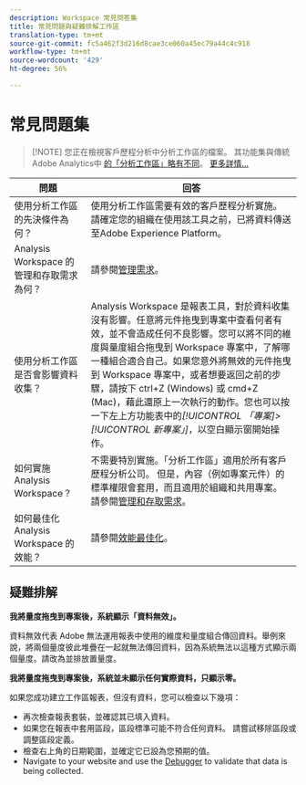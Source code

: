 ```yaml
---
description: Workspace 常見問答集
title: 常見問題與疑難排解工作區
translation-type: tm+mt
source-git-commit: fc5a462f3d216d8cae3ce060a45ec79a44c4c918
workflow-type: tm+mt
source-wordcount: '429'
ht-degree: 56%

---
```



# 常見問題集

>[!NOTE] 您正在檢視客戶歷程分析中分析工作區的檔案。 其功能集與傳統Adobe Analytics中 [的「分析工作區」略有不同](https://docs.adobe.com/content/help/zh-Hant/analytics/analyze/analysis-workspace/home.html)。 [更多詳情...](/help/getting-started/cja-aa.md)

| 問題 | 回答 |
|--- |--- |
| 使用分析工作區的先決條件為何？ | 使用分析工作區需要有效的客戶歷程分析實施。 請確定您的組織在使用該工具之前，已將資料傳送至Adobe Experience Platform。 |
| Analysis Workspace 的管理和存取需求為何？ | 請參閱[管理需求](/help/analysis-workspace/workspace-faq/frequently-asked-questions-analysis-workspace.md)。 |
| 使用分析工作區是否會影響資料收集？ | Analysis Workspace 是報表工具，對於資料收集沒有影響。任意將元件拖曳到專案中查看何者有效，並不會造成任何不良影響。您可以將不同的維度與量度組合拖曳到 Workspace 專案中，了解哪一種組合適合自己。如果您意外將無效的元件拖曳到 Workspace 專案中，或者想要返回之前的步驟，請按下 ctrl+Z (Windows) 或 cmd+Z (Mac)，藉此還原上一次執行的動作。您也可以按一下左上方功能表中的&#x200B;*[!UICONTROL 「專案]>[!UICONTROL 新專案」]*，以空白顯示窗開始操作。 |
| 如何實施 Analysis Workspace？ | 不需要特別實施。「分析工作區」適用於所有客戶歷程分析公司。 但是，內容（例如專案元件）的標準權限會套用，而且適用於組織和共用專案。 請參閱[管理和存取需求](/help/analysis-workspace/workspace-faq/frequently-asked-questions-analysis-workspace.md)。 |
| 如何最佳化 Analysis Workspace 的效能？ | 請參閱[效能最佳化](/help/analysis-workspace/workspace-faq/optimizing-performance.md)。 |

## 疑難排解

**我將量度拖曳到專案後，系統顯示「資料無效」。**

資料無效代表 Adobe 無法運用報表中使用的維度和量度組合傳回資料。舉例來說，將兩個量度彼此堆疊在一起就無法傳回資料，因為系統無法以這種方式顯示兩個量度。請改為並排放置量度。

**我將量度拖曳到專案後，系統並未顯示任何實際資料，只顯示零。**

如果您成功建立工作區報表，但沒有資料，您可以檢查以下幾項：

* 再次檢查報表套裝，並確認其已填入資料。
* 如果您在報表中套用區段，區段標準可能不符合任何資料。 請嘗試移除區段或調整區段定義。
* 檢查右上角的日期範圍，並確定它已設為您預期的值。
* Navigate to your website and use the [Debugger](https://docs.adobe.com/content/help/zh-Hant/debugger/using/experience-cloud-debugger.html) to validate that data is being collected.